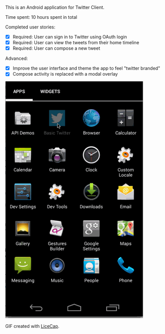 This is an Android application for Twitter Client.

Time spent: 10 hours spent in total

Completed user stories:

 * [x] Required: User can sign in to Twitter using OAuth login
 * [x] Required: User can view the tweets from their home timeline 
 * [x] Required: User can compose a new tweet 

Advanced:
 * [x] Improve the user interface and theme the app to feel "twitter branded"
 * [x] Compose activity is replaced with a modal overlay

![Video Walkthrough](BasicTweet.gif)

GIF created with [LiceCap](http://www.cockos.com/licecap/).
